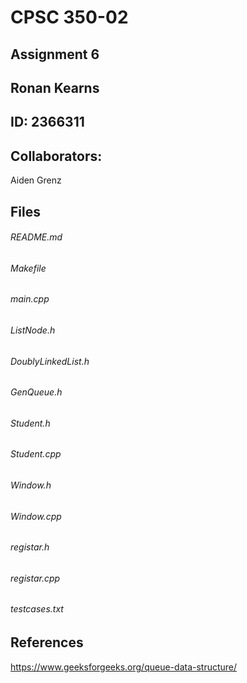 # CPSC 350-02
## Assignment 6
## Ronan Kearns
## ID: 2366311
## Collaborators:
Aiden Grenz
## Files
###### README.md
###### Makefile
###### main.cpp
###### ListNode.h
###### DoublyLinkedList.h
###### GenQueue.h
###### Student.h
###### Student.cpp
###### Window.h
###### Window.cpp
###### registar.h
###### registar.cpp
###### testcases.txt
## References
https://www.geeksforgeeks.org/queue-data-structure/
